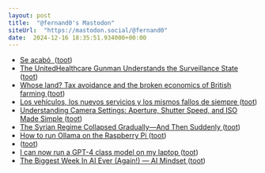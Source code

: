 ```yaml
---
layout: post
title:  "@fernand0's Mastodon"
siteUrl:  "https://mastodon.social/@fernand0"
date:  2024-12-16 18:35:51.934000+00:00
---
```

*  [Se acabó  ](https://avecesunafoto.wordpress.com/2024/12/16/se-acabo) ([toot](https://mastodon.social/@fernand0/113663944420876641))
*  [The UnitedHealthcare Gunman Understands the Surveillance State ](https://www.theatlantic.com/ideas/archive/2024/12/unitedhealthcare-ceo-assassination-investigation/680903) ([toot](https://mastodon.social/@fernand0/113663904325320505))
*  [Whose land? Tax avoidance and the broken economics of British farming ](https://yorkshirebylines.co.uk/news/home-affairs/whose-land-tax-avoidance-and-the-broken-economics-of-british-farming) ([toot](https://mastodon.social/@fernand0/113663696097503171))
*  [Los vehículos, los nuevos servicios y los mismos fallos de siempre ](http://fernand0.github.io//ataques-vehiculos-conectados) ([toot](https://mastodon.social/@fernand0/113663528416581991))
*  [Understanding Camera Settings: Aperture, Shutter Speed, and ISO Made Simple ](https://gadgetsinfoworld.wordpress.com/2024/12/09/understanding-camera-settings-aperture-shutter-speed-and-iso-made-simple) ([toot](https://mastodon.social/@fernand0/113663469618659510))
*  [The Syrian Regime Collapsed Gradually—And Then Suddenly ](https://www.theatlantic.com/international/archive/2024/12/sudden-collapse-bashar-assad/680917) ([toot](https://mastodon.social/@fernand0/113663165533567409))
*  [How to run Ollama on the Raspberry Pi ](https://pimylifeup.com/raspberry-pi-ollama) ([toot](https://mastodon.social/@fernand0/113662524693490917))
*  [ ](https://mastodon.social/@joseli) ([toot](https://mastodon.social/@fernand0/113662305732169746))
*  [I can now run a GPT-4 class model on my laptop ](https://simonwillison.net/2024/Dec/9/llama-33-70b) ([toot](https://mastodon.social/@fernand0/113662264121450679))
*  [The Biggest Week In AI Ever (Again!) — AI Mindset ](https://www.ai-mindset.ai/ai-mindset-newsletter/the-biggest-week-in-ai-ever-agai) ([toot](https://mastodon.social/@fernand0/113662094940169461))

